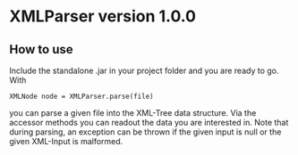 # XMLParser version 1.0.0

## How to use

Include the standalone .jar in your project folder and you are ready to go. With

`XMLNode node = XMLParser.parse(file)` 

you can parse a given file into the XML-Tree data structure. Via the accessor methods you can readout the data you are interested in. Note that during parsing, an exception can be thrown if the given input is null or the given XML-Input is malformed.
